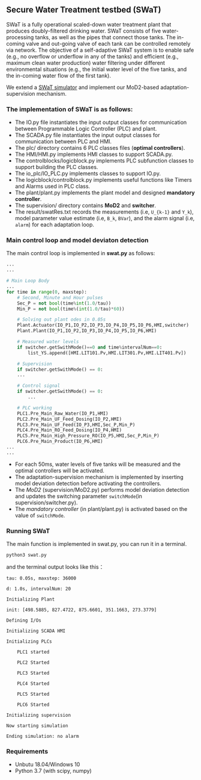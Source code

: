 ## Secure Water Treatment testbed (SWaT)

SWaT is a fully operational scaled-down water treatment plant that produces doubly-filtered drinking water. SWaT consists of five water-processing tanks, as well as the pipes that connect those tanks. The in-coming valve and out-going valve of each tank can be controlled remotely via network. The objective of a self-adaptive SWaT system is to enable safe (e.g., no overflow or underflow in any of the tanks) and efficient (e.g., maximum clean water production) water filtering under different environmental situations (e.g., the
initial water level of the five tanks, and the in-coming water flow of the first tank). 

We extend a [SWaT simulator](https://sav.sutd.edu.sg/research/physical-attestation/sp-2018-paper-supplementary-material/) and implement our MoD2-based adaptation-supervision mechanism.

### The implementation of SWaT is as follows:
* The IO.py file instantiates the input output classes for communication between Programmable Logic Controller (PLC) and plant.
* The SCADA.py file instantiates the input output classes for communication between PLC and HMI.
* The plc/ directory contains 6 PLC classes files (**optimal controllers**).
* The HMI/HMI.py implements HMI classes to support SCADA.py.
* The controlblocks/logicblock.py implements PLC subfunction classes to support building the PLC classes.
* The io_plc/IO_PLC.py implements classes to support IO.py.
* The logicblock/controlblock.py implements useful functions like Timers and Alarms used in PLC class.
* The plant/plant.py implements the plant model and designed **mandatory controller**.
* The supervision/ directory contains **MoD2** and **switcher**.
* The result/swatRes.txt records the measurements (i.e, `U_{k-1}` and `Y_k`), model parameter value estimate (i.e, `B_k`, `BVar`), and the alarm signal (i.e, `alarm`) for each adaptation loop.

### Main control loop and model deviaton detection

The main control loop is implemented in **swat.py** as follows:

```Python
...
...

# Main Loop Body
...
for time in range(0, maxstep):
    # Second, Minute and Hour pulses
    Sec_P = not bool(time%int(1.0/tau))
    Min_P = not bool(time%(int(1.0/tau)*60))

    # Solving out plant odes in 0.05s
    Plant.Actuator(IO_P1,IO_P2,IO_P3,IO_P4,IO_P5,IO_P6,HMI,switcher)
    Plant.Plant(IO_P1,IO_P2,IO_P3,IO_P4,IO_P5,IO_P6,HMI)

    # Measured water levels
    if switcher.getSwithMode()==0 and time%intervalNum==0:
        list_YS.append([HMI.LIT101.Pv,HMI.LIT301.Pv,HMI.LIT401.Pv])

    # Supervision
    if switcher.getSwithMode() == 0:
	...

    # Control signal
    if switcher.getSwithMode() == 0:
    	...

    # PLC working
    PLC1.Pre_Main_Raw_Water(IO_P1,HMI)
    PLC2.Pre_Main_UF_Feed_Dosing(IO_P2,HMI)
    PLC3.Pre_Main_UF_Feed(IO_P3,HMI,Sec_P,Min_P)
    PLC4.Pre_Main_RO_Feed_Dosing(IO_P4,HMI)
    PLC5.Pre_Main_High_Pressure_RO(IO_P5,HMI,Sec_P,Min_P)
    PLC6.Pre_Main_Product(IO_P6,HMI)
...
...

```
* For each 50ms, water levels of five tanks will be measured and the optimal controllers will be activated.
* The adaptation-supervision mechanism is implemented by inserting model deviation detection before activating the controllers.
* The *MoD2* (supervision/MoD2.py) performs model deviation detection and updates the switching parameter `switchMode`(in supervision/switcher.py).
* The *mandatory controller* (in plant/plant.py) is activated based on the value of `switchMode`.

### Running SWaT

The main function is implemented in swat.py, you can run it in a terminal.

	python3 swat.py
	
and the terminal output looks like this：
```
tau: 0.05s, maxstep: 36000

d: 1.0s, intervalNum: 20

Initializing Plant

init: [498.5885, 827.4722, 875.6601, 351.1663, 273.3779]

Defining I/Os

Initializing SCADA HMI

Initializing PLCs

	PLC1 started

	PLC2 Started

	PLC3 Started

	PLC4 Started

	PLC5 Started

	PLC6 Started

Initializing supervision

Now starting simulation

Ending simulation: no alarm
```

### Requirements
  - Unbutu 18.04/Windows 10
  - Python 3.7 (with scipy, numpy)
